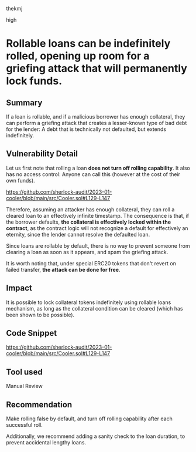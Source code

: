 thekmj

high

# Rollable loans can be indefinitely rolled, opening up room for a griefing attack that will permanently lock funds.

## Summary

If a loan is rollable, and if a malicious borrower has enough collateral, they can perform a griefing attack that creates a lesser-known type of bad debt for the lender: A debt that is technically not defaulted, but extends indefinitely.

## Vulnerability Detail

Let us first note that rolling a loan **does not turn off rolling capability**. It also has no access control: Anyone can call this (however at the cost of their own funds).

https://github.com/sherlock-audit/2023-01-cooler/blob/main/src/Cooler.sol#L129-L147

Therefore, assuming an attacker has enough collateral, they can roll a cleared loan to an effectively infinite timestamp. The consequence is that, if the borrower defaults, **the collateral is effectively locked within the contract**, as the contract logic will not recognize a default for effectively an eternity, since the lender cannot resolve the defaulted loan.

Since loans are rollable by default, there is no way to prevent someone from clearing a loan as soon as it appears, and spam the griefing attack.

It is worth noting that, under special ERC20 tokens that don't revert on failed transfer, **the attack can be done for free**.

## Impact

It is possible to lock collateral tokens indefinitely using rollable loans mechanism, as long as the collateral condition can be cleared (which has been shown to be possible).

## Code Snippet

https://github.com/sherlock-audit/2023-01-cooler/blob/main/src/Cooler.sol#L129-L147

## Tool used

Manual Review

## Recommendation

Make rolling false by default, and turn off rolling capability after each successful roll.

Additionally, we recommend adding a sanity check to the loan duration, to prevent accidental lengthy loans.
